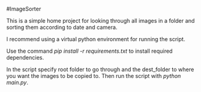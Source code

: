 #ImageSorter

This is a simple home project for looking through all images in a folder and sorting them according to date and camera. 

I recommend using a virtual python environment for running the script. 

Use the command *pip install -r requirements.txt* to install required dependencies.

In the script specify root folder to go through and the dest_folder to where you want the images to be copied to. Then run the script with *python main.py*. 

